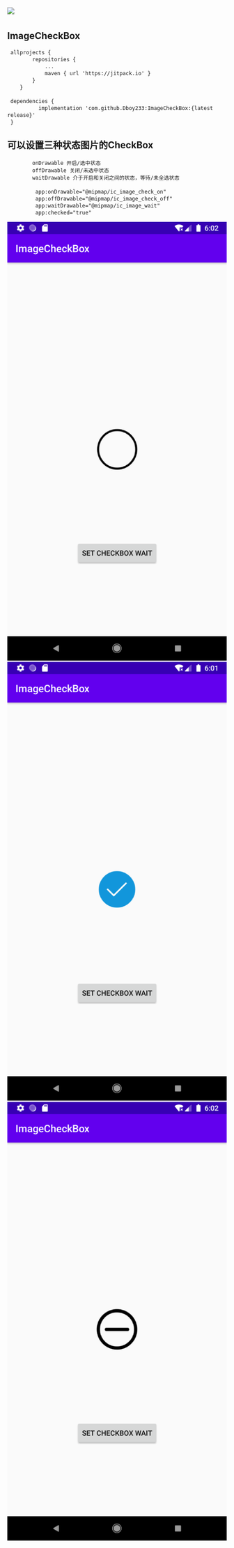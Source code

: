 # [![](https://jitpack.io/v/Dboy233/ImageCheckBox.svg)](https://jitpack.io/#Dboy233/ImageCheckBox)
## ImageCheckBox

```
 allprojects {
		repositories {
			...
			maven { url 'https://jitpack.io' }
		}
	}

 dependencies {
	      implementation 'com.github.Dboy233:ImageCheckBox:{latest release}'
 }
```

## 可以设置三种状态图片的CheckBox

```
        onDrawable 开启/选中状态
        offDrawable 关闭/未选中状态
        waitDrawable 介于开启和关闭之间的状态，等待/未全选状态

         app:onDrawable="@mipmap/ic_image_check_on"
         app:offDrawable="@mipmap/ic_image_check_off"
         app:waitDrawable="@mipmap/ic_image_wait"
         app:checked="true"
```

  ![](img_off.png) ![](img_check.png) ![](img_wait.png)


